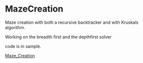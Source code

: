 # MazeCreation
Maze creation with both a recursive backtracker and with Kruskals algorithm. 

Working on the breadth first and the depthfirst solver

code is in sample.

[Maze_Creation](https://github.com/ViestaNaran/MazeCreation/blob/master/Maze_Creation.png)



